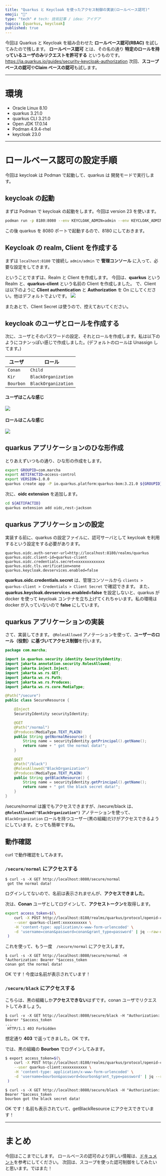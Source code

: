 ```yaml
---
title: "Quarkus と Keycloak を使ったアクセス制御の実装(ロールベース認可)"
emoji: "💨"
type: "tech" # tech: 技術記事 / idea: アイデア
topics: [quarkus, keycloak]
published: true
---
```


今回は Quarkus と Keycloak を組み合わせた **ロールベース認可(RBAC)** を試してみたので残します。
**ロールベース認可** とは、その名の通り **特定のロールを持っているユーザのみリクエストを許可する** というものです。
https://ja.quarkus.io/guides/security-keycloak-authorization
次回、**スコープベースの認可**や**Claim ベースの認可**も試します。

---

# 環境
- Oracle Linux 8.10
- quarkus 3.21.0
- quarkus CLI 3.21.0
- Open JDK 17.0.14
- Podman 4.9.4-rhel
- keycloak 23.0
---

# ロールベース認可の設定手順
今回は keycloak は Podman で起動して、quarkus は 開発モードで実行します。

## keycloak の起動
まずは Podman で keycloak の起動をします。今回は version 23 を使います。
```bash
podman run -p 8180:8080 --env KEYCLOAK_ADMIN=admin --env KEYCLOAK_ADMIN_PASSWORD=admin quay.io/keycloak/keycloak:23.0 start-dev
```
この後 quarkus を 8080 ポートで起動するので、8180 にしておきます。

## Keycloak の realm, Client を作成する
まずは `localhost:8180` で接続し `admin/admin` で **管理コンソール** に入って、必要な設定をしてきます。

ということでまずは、Realm と Client を作成します。
今回は、**quarkus** という Realm と、**quarkus-client** という名前の Client を作成しました。
で、Client は以下のように **Client authentication** と **Authorization** を On にしてください。他はデフォルトでよいです。
![](https://storage.googleapis.com/zenn-user-upload/a6491d1b62d9-20250414.png)

またあとで、Client Secret は使うので、控えておいてください。

## keycloak のユーザとロールを作成する

次に、ユーザとそのパスワードの設定、それとロールを作成します。私は以下のようにコナンっぽい感じで作成しました。(デフォルトのロールは Unassign してます。)

| ユーザ   | ロール              |   
|----------|--------------------|
| `Conan`  | `Child`            | 
| `Kir`    | `BlackOrganization`| 
| `Bourbon`| `BlackOrganization`|

#### ユーザはこんな感じ
![](https://storage.googleapis.com/zenn-user-upload/e271dfe4a5d4-20250413.png)
#### ロールはこんな感じ
![](https://storage.googleapis.com/zenn-user-upload/6c6adbeb57a5-20250413.png)


## quarkus アプリケーションのひな形作成
とりあえずいつもの通り、ひな形の作成をします。
```bash
export GROUPID=com.marcha
export AETIFACTID=access-control
export VERSION=1.0.0
quarkus create app -P io.quarkus.platform:quarkus-bom:3.21.0 ${GROUPID}:${AETIFACTID}:${VERSION}
```
次に、**oidc extension** を追加します。

```bash
cd ${AETIFACTID}
quarkus extension add oidc,rest-jackson
```
## quarkus アプリケーションの設定
実装する前に、quarkus の設定ファイルに、認可サーバとして keycloak を利用するという設定をする必要があります。

```properties:src/main/resources/application.properties
quarkus.oidc.auth-server-url=http://localhost:8180/realms/quarkus
quarkus.oidc.client-id=quarkus-client
quarkus.oidc.credentials.secret=xxxxxxxxxxxxx
quarkus.oidc.tls.verification=none
quarkus.keycloak.devservices.enabled=false
```
**quarkus.oidc.credentials.secret** は、管理コンソールから `clients > quarkus-client > Credentials > Client Secret` で確認できます。
また、**quarkus.keycloak.devservices.enabled=false** を設定しないと、quarkus がdocker を使って keycloak コンテナを立ち上げてくれちゃいます。私の環境は docker が入っていないので **false** にしています。


## quarkus アプリケーションの実装
さて、実装してきます。
`@RolesAllowed` アノテーションを使って、**ユーザーのロール（役割）に基づいてアクセス制御**を行います。

```java:src/main/java/com/marcha/SecureResource.java
package com.marcha;

import io.quarkus.security.identity.SecurityIdentity;
import jakarta.annotation.security.RolesAllowed;
import jakarta.inject.Inject;
import jakarta.ws.rs.GET;
import jakarta.ws.rs.Path;
import jakarta.ws.rs.Produces;
import jakarta.ws.rs.core.MediaType;

@Path("/secure")
public class SecureResource {

    @Inject
    SecurityIdentity securityIdentity;

    @GET
    @Path("/normal")
    @Produces(MediaType.TEXT_PLAIN)
    public String getNormalResource() {
        String name = securityIdentity.getPrincipal().getName();
        return name + " got the normal data!";
    }

    @GET
    @Path("/black")
    @RolesAllowed("BlackOrganization")
    @Produces(MediaType.TEXT_PLAIN)
    public String getBlackResource() {
        String name = securityIdentity.getPrincipal().getName();
        return name + " got the black secret data!";
    }
}
```

/secure/normal は誰でもアクセスできますが、/secure/black は、**`@RolesAllowed("BlackOrganization")`** アノテーションを使って、`BlackOrganization` ロールを持つユーザー(黒の組織)だけがアクセスできるようにしています。とっても簡単ですね。


## 動作確認
curl で動作確認をしてみます。
### `/secure/normal` にアクセスする
```shell-session
$ curl -s -X GET http://localhost:8080/secure/normal
 got the normal data!
```
ログインしてないので、名前は表示されませんが、**アクセスできました**。

次は、**Conan** ユーザとしてログインして、**アクセストークン**を取得します。
```bash
export access_token=$(\
    curl -X POST http://localhost:8180/realms/quarkus/protocol/openid-connect/token \
    --user quarkus-client:xxxxxxxxxxx \
    -H 'content-type: application/x-www-form-urlencoded' \
    -d 'username=conan&password=conan&grant_type=password' | jq --raw-output '.access_token' \
 )
```
これを使って、もう一度　`/secure/normal` にアクセスします。
```shell-session
$ curl -s -X GET http://localhost:8080/secure/normal -H "Authorization: Bearer "$access_token
conan got the normal data!
```
OK です！今度は名前が表示されています！

### `/secure/black` にアクセスする
こちらは、黒の組織しか**アクセスできない**はずです。conan ユーザでリクエストしてみましょう。
```shell-session
$ curl -v -X GET http://localhost:8080/secure/black -H "Authorization: Bearer "$access_token
...
 HTTP/1.1 403 Forbidden
```
想定通り **403** で返ってきました。OK です。

では、黒の組織の **Bourbon** でログインしてみます。
```bash
$ export access_token=$(\
    curl -X POST http://localhost:8180/realms/quarkus/protocol/openid-connect/token \
    --user quarkus-client:xxxxxxxxxxx \
    -H 'content-type: application/x-www-form-urlencoded' \
    -d 'username=bourbon&password=bourbon&grant_type=password' | jq --raw-output '.access_token' \
 )
```

```shell-session
$ curl -s -X GET http://localhost:8080/secure/black -H "Authorization: Bearer "$access_token
bourbon got the black secret data!
```
OK です！名前も表示されていて、getBlackResource にアクセスできています！

---

# まとめ
今回はここまでにします。
ロールベースの認可のより詳しい情報は、[ドキュメント](https://ja.quarkus.io/guides/security-keycloak-authorization)を参考にしてください。
次回は、スコープを使った認可制御をしてみたいと思います。ではまた！
